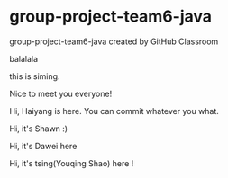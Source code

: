 # group-project-team6-java
group-project-team6-java created by GitHub Classroom


balalala

this is siming.

Nice to meet you everyone!

Hi, Haiyang is here. You can commit whatever you what.

Hi, it's Shawn :)

Hi, it's Dawei here

Hi, it's tsing(Youqing Shao) here !
